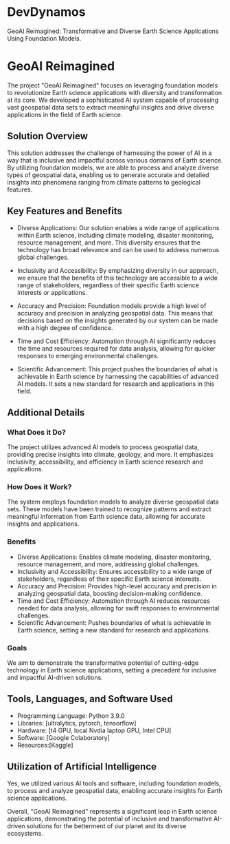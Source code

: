 # DevDynamos
GeoAI Reimagined: Transformative and Diverse Earth Science Applications Using Foundation Models.


# GeoAI Reimagined

The project "GeoAI Reimagined" focuses on leveraging foundation models to revolutionize Earth science applications with diversity and transformation at its core. We developed a sophisticated AI system capable of processing vast geospatial data sets to extract meaningful insights and drive diverse applications in the field of Earth science.

## Solution Overview

This solution addresses the challenge of harnessing the power of AI in a way that is inclusive and impactful across various domains of Earth science. By utilizing foundation models, we are able to process and analyze diverse types of geospatial data, enabling us to generate accurate and detailed insights into phenomena ranging from climate patterns to geological features.

## Key Features and Benefits

- Diverse Applications: Our solution enables a wide range of applications within Earth science, including climate modeling, disaster monitoring, resource management, and more. This diversity ensures that the technology has broad relevance and can be used to address numerous global challenges.

- Inclusivity and Accessibility: By emphasizing diversity in our approach, we ensure that the benefits of this technology are accessible to a wide range of stakeholders, regardless of their specific Earth science interests or applications.

- Accuracy and Precision: Foundation models provide a high level of accuracy and precision in analyzing geospatial data. This means that decisions based on the insights generated by our system can be made with a high degree of confidence.

- Time and Cost Efficiency: Automation through AI significantly reduces the time and resources required for data analysis, allowing for quicker responses to emerging environmental challenges.

- Scientific Advancement: This project pushes the boundaries of what is achievable in Earth science by harnessing the capabilities of advanced AI models. It sets a new standard for research and applications in this field.




## Additional Details

### What Does it Do?

The project utilizes advanced AI models to process geospatial data, providing precise insights into climate, geology, and more. It emphasizes inclusivity, accessibility, and efficiency in Earth science research and applications.

### How Does it Work?

The system employs foundation models to analyze diverse geospatial data sets. These models have been trained to recognize patterns and extract meaningful information from Earth science data, allowing for accurate insights and applications.

### Benefits

- Diverse Applications: Enables climate modeling, disaster monitoring, resource management, and more, addressing global challenges.
- Inclusivity and Accessibility: Ensures accessibility to a wide range of stakeholders, regardless of their specific Earth science interests.
- Accuracy and Precision: Provides high-level accuracy and precision in analyzing geospatial data, boosting decision-making confidence.
- Time and Cost Efficiency: Automation through AI reduces resources needed for data analysis, allowing for swift responses to environmental challenges.
- Scientific Advancement: Pushes boundaries of what is achievable in Earth science, setting a new standard for research and applications.

### Goals

We aim to demonstrate the transformative potential of cutting-edge technology in Earth science applications, setting a precedent for inclusive and impactful AI-driven solutions.

## Tools, Languages, and Software Used

- Programming Language: Python 3.9.0
- Libraries: [ultralytics, pytorch, tensorflow]
- Hardware: [t4 GPU, local Nvdia laptop GPU, Intel CPU]
- Software: [Google Colaboratory]
- Resources:[Kaggle]

## Utilization of Artificial Intelligence

Yes, we utilized various AI tools and software, including foundation models, to process and analyze geospatial data, enabling accurate insights for Earth science applications.

Overall, "GeoAI Reimagined" represents a significant leap in Earth science applications, demonstrating the potential of inclusive and transformative AI-driven solutions for the betterment of our planet and its diverse ecosystems.


